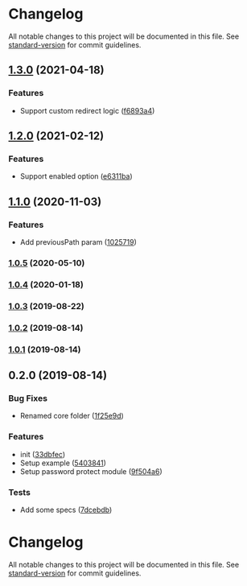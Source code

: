# Changelog

All notable changes to this project will be documented in this file. See [standard-version](https://github.com/conventional-changelog/standard-version) for commit guidelines.

## [1.3.0](https://github.com/stephenkr/nuxt-password-protect/compare/v1.2.0...v1.3.0) (2021-04-18)


### Features

* Support custom redirect logic ([f6893a4](https://github.com/stephenkr/nuxt-password-protect/commit/f6893a4d0b232b0ed0a082ebefd137007969b306))

## [1.2.0](https://github.com/stephenkr/nuxt-password-protect/compare/v1.1.0...v1.2.0) (2021-02-12)


### Features

* Support enabled option ([e6311ba](https://github.com/stephenkr/nuxt-password-protect/commit/e6311ba84c8ffa8926cd7143345fdbcb2f8c604e))

## [1.1.0](https://github.com/stephenkr/nuxt-password-protect/compare/v1.0.5...v1.1.0) (2020-11-03)


### Features

* Add previousPath param ([1025719](https://github.com/stephenkr/nuxt-password-protect/commit/102571910a5fbe59a5394febe8cb11520518d351))

### [1.0.5](https://github.com/stephenkr/nuxt-password-protect/compare/v1.0.4...v1.0.5) (2020-05-10)



### [1.0.4](https://github.com/stephenkr/nuxt-password-protect/compare/v1.0.3...v1.0.4) (2020-01-18)



### [1.0.3](https://github.com/stephenkr/nuxt-password-protect/compare/v1.0.2...v1.0.3) (2019-08-22)



### [1.0.2](https://github.com/stephenkr/nuxt-password-protect/compare/v1.0.1...v1.0.2) (2019-08-14)



### [1.0.1](https://github.com/stephenkr/nuxt-password-protect/compare/v0.2.0...v1.0.1) (2019-08-14)



## 0.2.0 (2019-08-14)


### Bug Fixes

* Renamed core folder ([1f25e9d](https://github.com/stephenkr/nuxt-password-protect/commit/1f25e9d))


### Features

* init ([33dbfec](https://github.com/stephenkr/nuxt-password-protect/commit/33dbfec))
* Setup example ([5403841](https://github.com/stephenkr/nuxt-password-protect/commit/5403841))
* Setup password protect module ([9f504a6](https://github.com/stephenkr/nuxt-password-protect/commit/9f504a6))


### Tests

* Add some specs ([7dcebdb](https://github.com/stephenkr/nuxt-password-protect/commit/7dcebdb))



# Changelog

All notable changes to this project will be documented in this file. See [standard-version](https://github.com/conventional-changelog/standard-version) for commit guidelines.
